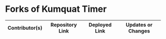 # Forks of Kumquat Timer

| Contributor(s) | Repository Link | Deployed Link | Updates or Changes |
| ---- | ---- | ---- | ---- |






<!-- 

Example entry template:

| Louis | [GitHub Repo](http://github.com/<user-name>/kumquat-timer) | [Live App](http://<user-name>.github.io/kumquat-timer) | Completely redid the UI and other stuff |

-->